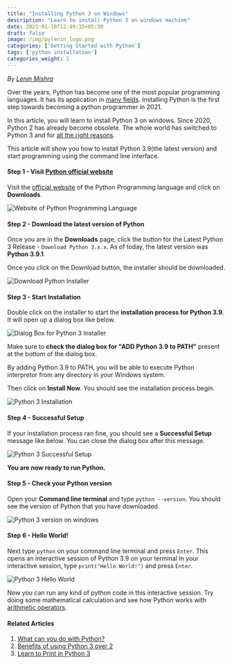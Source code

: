 ```yaml
---
title: "Installing Python 3 on Windows"
description: "Learn to install Python 3 on windows machine"
date: 2021-01-18T12:49:15+05:30
draft: false
image: /img/pylenin_logo.png
categories: ['Getting Started with Python']
tags: ['python installation']
categories_weight: 1
---
```

<div class="sharethis-inline-follow-buttons"></div>

*By [Lenin Mishra](https://www.pylenin.com/authors/#lenin-mishra)*

Over the years, Python has become one of the most popular programming languages. It has its application in [many fields](https://www.pylenin.com/blogs/5-reasons-to-learn-python/). Installing Python is the first step towards becoming a python programmer in 2021.

In this article, you will learn to install Python 3 on windows. Since 2020, Python 2 has already become obsolete. The whole world has switched to Python 3 and for [all the right reasons](https://www.pylenin.com/blogs/10-benefits-of-switching-to-python-3/).

This article will show you how to install Python 3.9(the latest version) and start programming using the command line interface.

#### Step 1 - Visit [Python official website](https://www.python.org)

Visit the [official website](https://www.python.org) of the Python Programming language and click on **Downloads**.

![Website of Python Programming Language](/img/install-python/python-website.png)

#### Step 2 - Download the latest version of Python

Once you are in the **Downloads** page, click the button for the Latest Python 3 Release - `Download Python 3.x.x`. 
As of today, the latest version was **Python 3.9.1**.

Once you click on the Download button, the installer should be downloaded.

![Download Python Installer](/img/install-python/python-download-page.png)

#### Step 3 - Start Installation

Double click on the installer to start the **installation process for Python 3.9**.
It will open up a dialog box like below.

![Dialog Box for Python 3 Installer](/img/install-python/install-python-1.png)

Make sure to **check the dialog box for "ADD Python 3.9 to PATH"** present at the bottom of the dialog box.

By adding Python 3.9 to PATH, you will be able to execute Python interpretor from any directory in your Windows system.

Then click on **Install Now**. You should see the installation process begin.

![Python 3 Installation](/img/install-python/python-install-2.png)

#### Step 4 - Successful Setup

If your installation process ran fine, you should see a **Successful Setup** message like below. You can close the dialog box after this message.

![Python 3 Successful Setup](/img/install-python/python-install-3.png)

**You are now ready to run Python.**

#### Step 5 - Check your Python version

Open your **Command line terminal** and type `python --version`.
You should see the version of Python that you have downloaded.

![Python 3 version on windows](/img/install-python/python-install-4.png)

#### Step 6 - Hello World!

Next type `python` on your command line terminal and press `Enter`. This opens an interactive session of Python 3.9 on your terminal
In your interactive session, type `print("Hello World!")` and press `Enter`.

![Python 3 Hello World](/img/install-python/python-install-5.png)

Now you can run any kind of python code in this interactive session. Try doing some mathematical calculation and see how Python works with [arithmetic operators](https://www.pylenin.com/blogs/python-arithmetic-operators/).

#### Related Articles

1. [What can you do with Python?](https://www.pylenin.com/blogs/5-reasons-to-learn-python/)
2. [Benefits of using Python 3 over 2](https://www.pylenin.com/blogs/10-benefits-of-switching-to-python-3/)
3. [Learn to Print in Python 3](https://www.pylenin.com/blogs/python-print/)
